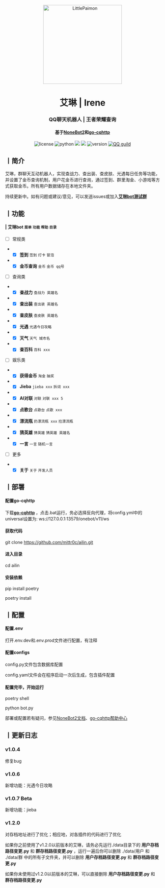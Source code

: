 <p align="center" >
  <a href="https://github.com/CMHopeSunshine/LittlePaimon/tree/nonebot2"><img src="http://q.qlogo.cn/headimg_dl?dst_uin=1279605045&spec=640&img_type=jpg" width="256" height="256" alt="LittlePaimon"></a>
</p>
<h1 align="center">艾琳 | Irene</h1>
<h3 align="center">QQ聊天机器人 | 王者荣耀查询</h3>
<h4 align="center">基于<a href="https://github.com/nonebot/nonebot2" target="_blank">NoneBot2</a>和<a href="https://github.com/Mrs4s/go-cqhttp" target="_blank">go-cqhttp</a></h4>

<p align="center">
<img src="https://img.shields.io/github/license/mittr0c/ailin" alt="license">
    <img src="https://img.shields.io/badge/python-3.8+-blue" alt="python">
    <img src="https://img.shields.io/badge/nonebot-2.0.0-green">
    <img src="https://img.shields.io/badge/go--cqhttp-1.0.0-yellow">
    <img src="https://img.shields.io/badge/版本号-1.2.0-red" alt="version">
    <a href="https://jq.qq.com/?_wv=1027&k=CXHuHAmp"><img src="https://img.shields.io/badge/加入-测试群-pink"alt="QQ guild"></a>
</p>

## 丨简介

艾琳，群聊天互动机器人，实现查战力、查出装、查皮肤、光遇每日任务等功能，并设置了金币查询机制，用户花金币进行查询，通过签到、群里淘金、小游戏等方式获取金币。所有用户数据储存在本地文件夹。

持续更新中。如有问题或建议/意见，可以发送issues或加入<strong>[艾琳bot测试群](https://jq.qq.com/?_wv=1027&k=ExnAAm1V) </strong>

## 丨功能

#### | 艾琳bot `菜单` `功能` `帮助` `目录`
- [ ] 常规类
- - [x] <strong>签到</strong>  `签到` `打卡` `冒泡`
- - [x] <strong>金币查询</strong> `金币` `金币 qq号`
- [ ] 查询类
- - [x] <strong>查战力</strong> `查战力 英雄名`
- - [x] <strong>查出装</strong> `查出装 英雄名`
- - [x] <strong>查皮肤</strong> `查皮肤 英雄名`
- - [x] <strong>光遇</strong> `光遇今日攻略`
- - [x] <strong>天气</strong> `天气 城市名`
- - [x] <strong>查百科</strong> `百科 xxx`
- [ ] 娱乐类
- - [x] <strong>获得金币</strong> `淘金` `抽奖`
- - [x] <strong>Jieba</strong> `jieba xxx` `拆词 xxx`
- - [x] <strong>AI对联</strong> `对联` `对联 xxx 5`
- - [x] <strong>点歌台</strong> `点歌台` `点歌 xxx`
- - [x] <strong>漂流瓶</strong> `扔漂流瓶 xxx` `捡漂流瓶`
- - [x] <strong>猜英雄</strong> `猜英雄` `猜英雄 英雄名`
- - [x] <strong>一言</strong> `一言` `随机一言`
- [ ] 更多
- - [x] <strong>关于</strong> `关于` `开发人员`

## 丨部署

#### 配置go-cqhttp

下载<strong>[go-cqhttp](https://github.com/Mrs4s/go-cqhttp) </strong>，点击.bat运行，务必选择反向代理，将config.yml中的universal设置为: ws://127.0.0.1:13579/onebot/v11/ws

#### 获取代码

git clone https://github.com/mittr0c/ailin.git

#### 进入目录

cd ailin

#### 安装依赖

pip install poetry

poetry install

## 丨配置

#### 配置.env

打开.env.dev和.env.prod文件进行配置，有注释

#### 配置configs

config.py文件包含数据库配置

config.yaml文件会在程序启动一次后生成，包含插件配置

#### 配置完毕，开始运行

poetry shell

python bot.py

部署或配置若有疑问，参见[NoneBot2文档](https://v2.nonebot.dev/)、[go-cqhttp帮助中心](https://docs.go-cqhttp.org/)

## 丨更新日志

### v1.0.4

修复bug

### v1.0.6

新增功能：光遇今日攻略

### v1.0.7 Beta

新增功能：jieba

### v1.2.0

对存档地址进行了优化；相应地，对各插件的代码进行了优化

如果你之前使用了v1.2.0以前版本的艾琳，请务必先运行./data目录下的 <strong>用户存档路径变更.py</strong> 和 <strong>群存档路径变更.py</strong> ，运行一遍后你可以删除 ./data/用户 和 ./data/群 中的所有子文件夹，并可以删除 <strong>用户存档路径变更.py</strong> 和 <strong>群存档路径变更.py</strong> 

如果你未使用过v1.2.0以前版本的艾琳，可以直接删除 <strong>用户存档路径变更.py</strong> 和 <strong>群存档路径变更.py</strong> 
